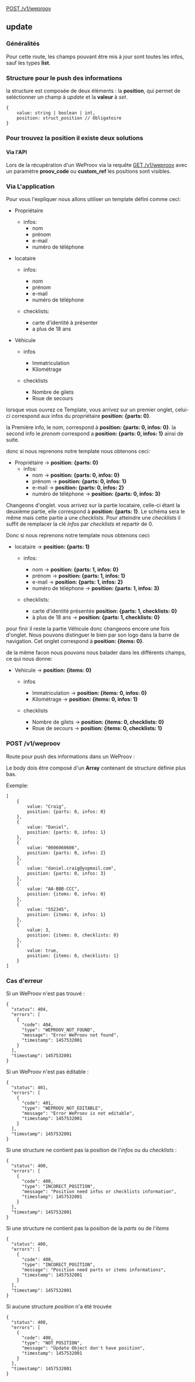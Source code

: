 [POST /v1/weproov](#post-v1weproov)

## update

### Généralités

Pour cette route, les champs pouvant être mis à jour sont toutes les infos, sauf les types **list**.


### Structure pour le push des informations

la structure est composée de deux élèments :  la **position**, qui permet de seléctionner un champ à *update* et la **valeur** à *set*.

```
{
	value: string | boolean | int, 
	position: struct_position // Obligatoire
}
```

### Pour trouvez la position il existe deux solutions

#### Via l'API

Lors de la récupération d'un WeProov via la requête [GET /v1/weproov]() avec un paramètre **proov_code** ou **custom_ref** les positions sont visibles.

### Via L'application

Pour vous l'expliquer nous allons utiliser un template défini comme ceci:

- Propriétaire 
	- infos:
		- nom
		- prénom 
		- e-mail
		- numéro de téléphone
	
- locataire 
	- infos:
		- nom
		- prénom 
		- e-mail
		- numéro de téléphone

	- checklists:
		- carte d'identité à présenter
		- a plus de 18 ans

- Véhicule
	- infos
		- Immatriculation
		- Kilométrage
	
	- checklists
		- Nombre de gilets
		- Roue de secours
		

lorsque vous ouvrez ce Template, vous arrivez sur un premier onglet, celui-ci correspond aux infos du propriétaire **position: {parts: 0}**.

la Première info, le *nom*, correspond à  **position: {parts: 0, infos: 0}**.
la second info le *prenom* correspond a  **position: {parts: 0, infos: 1}** ainsi de suite.

donc si nous reprenons notre template nous obtenons ceci:

- Propriétaire -> **position: {parts: 0}**
	- infos:
		- nom -> **position: {parts: 0, infos: 0}**
		- prénom -> **position: {parts: 0, infos: 1}**
		- e-mail -> **position: {parts: 0, infos: 2}**
		- numéro de téléphone -> **position: {parts: 0, infos: 3}**

Changeons d'onglet. vous arrivez sur la partie locataire, celle-ci étant la deuxième partie, elle correspond à **position: {parts: 1}**.
Le schéma sera le même mais cette partie a une *checklists*. Pour atteindre une *checklists* il suffit de remplacer la clé *infos* par *checklists* et repartir de 0.

Donc si nous reprenons notre template nous obtenons ceci:

- locataire -> **position: {parts: 1}**
	- infos:
		- nom -> **position: {parts: 1, infos: 0}**
		- prénom -> **position: {parts: 1, infos: 1}**
		- e-mail -> **position: {parts: 1, infos: 2}**
		- numéro de téléphone -> **position: {parts: 1, infos: 3}**

	- checklists:
		- carte d'identité  présentée **position: {parts: 1, checklists: 0}**
		- à plus de 18 ans -> **position: {parts: 1, checklists: 0}**

pour finir il reste la partie Véhicule donc changeons encore une fois d'onglet. Nous pouvons distinguer le bien par son logo dans la barre de navigation. Cet onglet correspond à **position: {items: 0}**.

de la même facon nous pouvons nous balader dans les différents champs, ce qui nous donne: 

- Vehicule -> **position: {items: 0}**
	- infos
		- Immatriculation -> **position: {items: 0, infos: 0}**
		- Kilométrage -> **position: {items: 0, infos: 1}**
	
	- checklists
		- Nombre de gilets -> **position: {items: 0, checklists: 0}**
		- Roue de secours -> **position: {items: 0, checklists: 1}**

### POST /v1/weproov

Route pour push des informations dans un WeProov :

Le body dois être composé d'un **Array** contenant de structure définie plus bas.

Exemple:

```
[
	{
		value: "Craig", 
		position: {parts: 0, infos: 0}
	},
	{
		value: "Daniel", 
		position: {parts: 0, infos: 1}
	},
	{
		value: "0606060606", 
		position: {parts: 0, infos: 2}
	},
	{
		value: "daniel.craig@yopmail.com", 
		position: {parts: 0, infos: 3}
	},
	{
		value: "AA-BBB-CCC", 
		position: {items: 0, infos: 0}
	},
	{
		value: "552345", 
		position: {items: 0, infos: 1}
	},
	{
		value: 3, 
		position: {items: 0, checklists: 0}
	},
	{
		value: true, 
		position: {items: 0, checklists: 1}
	}
]
```

### Cas d'erreur

Si un WeProov n'est pas trouvé :

```
{
  "status": 404,
  "errors": [
    {
      "code": 404,
      "type": "WEPROOV_NOT_FOUND",
      "message": "Error WeProov not found",
      "timestamp": 1457532001
    }
  ],
  "timestamp": 1457532001
}
```

Si un WeProov n'est pas éditable :

```
{
  "status": 401,
  "errors": [
    {
      "code": 401,
      "type": "WEPROOV_NOT_EDITABLE",
      "message": "Error WeProov is not editable",
      "timestamp": 1457532001
    }
  ],
  "timestamp": 1457532001
}
```


Si une structure ne contient pas la position de l'*infos* ou du *checklists* :  

```
{
  "status": 400,
  "errors": [
    {
      "code": 400,
      "type": "INCORECT_POSITION",
      "message": "Position need infos or checklists information",
      "timestamp": 1457532001
    }
  ],
  "timestamp": 1457532001
}
```

Si une structure ne contient pas la position de la *parts* ou de l'*items* 

```
{
  "status": 400,
  "errors": [
    {
      "code": 400,
      "type": "INCORECT_POSITION",
      "message": "Position need parts or items informations",
      "timestamp": 1457532001
    }
  ],
  "timestamp": 1457532001
}
```

Si aucune structure *position* n'a été trouvée

```
{
  "status": 400,
  "errors": [
    {
      "code": 400,
      "type": "NOT_POSITION",
      "message": "Update Object don't have position",
      "timestamp": 1457532001
    }
  ],
  "timestamp": 1457532001
}
```